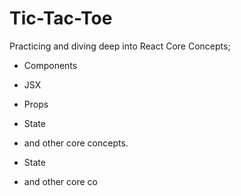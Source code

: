 # Tic-Tac-Toe

Practicing and diving deep into React Core Concepts; 
- Components
- JSX
- Props
- State
- and other core concepts.

- State
- and other core co




